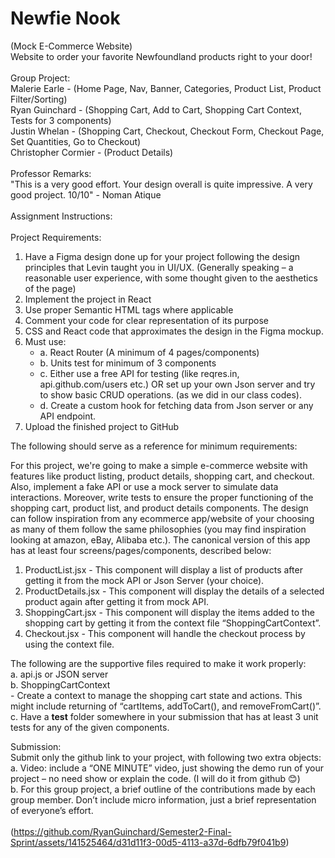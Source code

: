 <h1>Newfie Nook</h1>
(Mock E-Commerce Website)<br />
Website to order your favorite Newfoundland products right to your door!<br />
<br />
Group Project:<br />
Malerie Earle - (Home Page, Nav, Banner, Categories, Product List, Product Filter/Sorting)<br />
Ryan Guinchard - (Shopping Cart, Add to Cart, Shopping Cart Context, Tests for 3 components)<br />
Justin Whelan - (Shopping Cart, Checkout, Checkout Form, Checkout Page, Set Quantities, Go to Checkout)<br />
Christopher Cormier - (Product Details)<br />
<br />
Professor Remarks:<br />
"This is a very good effort. Your design overall is quite impressive. A very good project. 10/10" - Noman Atique
<br />
<br />
Assignment Instructions:<br />
<br />
  Project Requirements:<br />
  <ol>
    <li>
      Have a Figma design done up for your project following the design principles that Levin taught you in UI/UX. (Generally speaking – a reasonable user experience, with some thought given to the aesthetics of the page)
    </li>
    <li>
      Implement the project in React
    </li>
    <li>
      Use proper Semantic HTML tags where applicable
    </li>
    <li>
      Comment your code for clear representation of its purpose
    </li>
    <li>
      CSS and React code that approximates the design in the Figma mockup.
    </li>
     <li>
      Must use:
        <ul>
        <li>
         a.	React Router (A minimum of 4 pages/components)
        </li>
        <li>
         b. Units test for minimum of 3 components
        </li>
        <li>
         c. Either use a free API for testing (like reqres.in, api.github.com/users etc.) OR set up your own Json server and try to show basic CRUD operations. (as we did in our class codes).
        </li>
        <li>
         d.	Create a custom hook for fetching data from Json server or any API endpoint.
       </li>
        </ul>
    </li>
    <li>
      Upload the finished project to GitHub
    </li>
  </ol>
  
  The following should serve as a reference for minimum requirements:

  For this project, we're going to make a simple e-commerce website with features like product listing, product details, shopping cart, and checkout. Also, implement a fake API or use a mock server to simulate data interactions. Moreover, write tests to ensure the proper functioning of the shopping cart, product list, and product details components.
  The design can follow inspiration from any ecommerce app/website of your choosing as many of them follow the same philosophies (you may find inspiration looking at amazon, eBay, Alibaba etc.). The canonical version of this app has at least four screens/pages/components, described below:

  <ol>
    <li>
      ProductList.jsx
      - This component will display a list of products after getting it from the mock API or Json Server (your choice).
    </li>
    <li>
      ProductDetails.jsx
      -	This component will display the details of a selected product again after getting it from mock API.
    </li>
    <li>
      ShoppingCart.jsx
      - This component will display the items added to the shopping cart by getting it from the context file “ShoppingCartContext”.
    </li>
    <li>
      Checkout.jsx
      - This component will handle the checkout process by using the context file.
    </li>
  </ol>

  The following are the supportive files required to make it work properly: <br />
    a.	api.js or JSON server<br />
    b.	ShoppingCartContext<br />
      	- Create a context to manage the shopping cart state and actions. This might include returning of “cartItems, addToCart(), and removeFromCart()”.<br />
    c.  Have a __test__ folder somewhere in your submission that has at least 3 unit tests for any of the given components.<br />

  Submission: <br />
    Submit only the github link to your project, with following two extra objects:<br />
      a.	Video: include a “ONE MINUTE” video, just showing the demo run of your project – no need show or explain the code. (I will do it from github 😊)<br />
      b.	For this group project, a brief outline of the contributions made by each group member. Don’t include micro information, just a brief representation of everyone’s effort. <br />
  <br />
  (https://github.com/RyanGuinchard/Semester2-Final-Sprint/assets/141525464/d31d11f3-00d5-4113-a37d-6dfb79f041b9)
  
